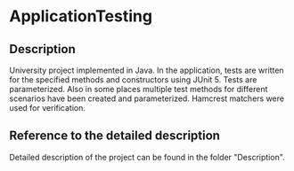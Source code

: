 # ApplicationTesting
## Description
University project implemented in Java. In the application, tests are written for the specified methods and constructors using JUnit 5. Tests are parameterized. Also in some places multiple test methods for different scenarios have been created and parameterized. Hamcrest matchers were used for verification.
## Reference to the detailed description
Detailed description of the project can be found in the folder "Description".